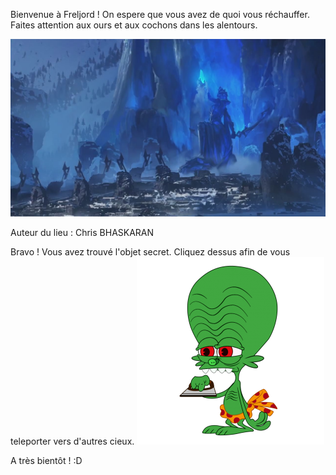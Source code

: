 Bienvenue à Freljord ! 
On espere que vous avez de quoi vous réchauffer.
Faites attention aux ours et aux cochons dans les alentours.

[![Freljord](/images/freljord.jpg)](https://www.youtube.com/watch?v=gPBUcguEGAI)

Auteur du lieu : Chris BHASKARAN

Bravo ! Vous avez trouvé l'objet secret. Cliquez dessus afin de vous teleporter vers d'autres cieux.
[![SecretObject](/images/objet-secret.png)](https://github.com/osamaemam-git/Labyrinthe---OVVC/blob/main/index.md)





A très bientôt ! :D
